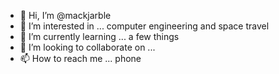 - 👋 Hi, I’m @mackjarble
- 👀 I’m interested in ... computer engineering and space travel
- 🌱 I’m currently learning ... a few things
- 💞️ I’m looking to collaborate on ... 
- 📫 How to reach me ... phone

<!---
mackjarble/mackjarble is a ✨ special ✨ repository because its `README.md` (this file) appears on your GitHub profile.
You can click the Preview link to take a look at your changes.
--->
